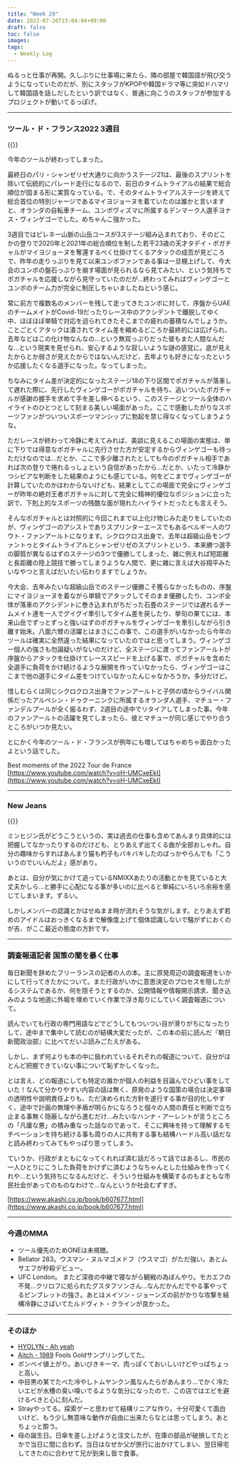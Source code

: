 ```yaml
---
title: "Week 29"
date: 2022-07-26T15:04:04+09:00
draft: false
toc: false
images:
tags:
  - Weekly Log
---
```


ぬるっと仕事が再開。久しぶりに仕事場に来たら、隣の部屋で韓国語が飛び交うようになっていたのだが、別にスタッフがKPOPや韓国ドラマ等に突如ドハマリして韓国語を話しだしたという訳ではなく、普通に向こうのスタッフが参加するプロジェクトが動いてるっぽげ。

<!--more-->

---

### ツール・ド・フランス2022 3週目

{{<youtube No-gODD2A7Q>}}

今年のツールが終わってしまった。

最終日のパリ・シャンゼリゼ大通りに向かうステージ21は、最後のスプリントを除いて伝統的にパレード走行になるので、前日のタイムトライアルの結果で総合順位が固まる形に実質なっている。で、そのタイムトライアルステージを終えて総合首位の特別ジャージであるマイヨジョーヌを着ていたのは誰かと言いますと、オランダの自転車チーム、ユンボヴィズマに所属するデンマーク人選手ヨナス・ヴィンゲゴーでした。めちゃんこ強かった。

3週目ではピレネー山脈の山岳コースが3ステージ組み込まれており、そのどこかの登りで2020年と2021年の総合順位を制した若干23歳の天才タデイ・ポガチャルがマイヨジョーヌを奪還するべく仕掛けてくるアタックの成否が見どころで、昨年の走りっぷりを見て以来ユンボファンである事は一旦棚上げして、今大会のユンボの盤石っぷりを崩す場面が見られるなら見てみたい、という気持ちでポガチャルを応援しながら見守っていたのだが…終わってみればヴィンゲゴーとユンボのチーム力が完全に制圧しちゃいましたねという感じ。

常に前方で複数名のメンバーを残して走ってきたユンボに対して、序盤からUAEのチームメイトがCovid-19だったりレース中のアクシデントで離脱してゆく中、ほぼほぼ単騎で対応を迫られてきたそこまでの疲れの蓄積なんでしょうか。ことごとくアタックは潰されてタイム差を縮めるどころか最終的には広げられ、去年などはこの化け物なんなの…という無双っぷりだった彼もまた人間なんだな…という現実を見せられ、安心するような寂しいような謎の感覚に。底が見えたからとか弱さが見えたからではないんだけど、去年よりも好きになったというか応援したくなる選手になった。なってしまった。

ちなみにタイム差が決定的になったステージ18の下り区間でポガチャルが落車して遅れた際に、先行したヴィンゲゴーがポガチャルを待ち、追いついたポガチャルが感謝の握手を求めて手を差し伸べるという、このステージとツール全体のハイライトのひとつとして刻まる美しい場面があった。ここで感動したがりなスポーツファンがついついスポーツマンシップに勃起を禁じ得なくなってしまうような。

ただレースが終わって冷静に考えてみれば、美談に見えるこの場面の実態は、単に下りでは得意なポガチャルに先行させた方が安定するからヴィンゲゴーも待っただけなのでは…だとか、ここで多少離されたとしても今のポガチャル相手であれば次の登りで捲れるっしょという自信があったから…だとか、いたって冷静かつシビアな判断をした結果のようにも感じている。何をどこまでヴィンゲゴーが計算していたのかはわからないけども、結果としてこの場面で完全にヴィンゲゴーが昨年の絶対王者ポガチャルに対して完全に精神的優位なポジションに立った訳で、下剋上的なスポーツの残酷な面が現れたハイライトだったとも言えそう。

そんなポガチャルとは対照的に今回これまで以上化け物じみた走りをしていたのが、ヴィンゲゴーのアシストでありスプリンターエースでもあるベルギー人のワウト・ファンアールトになります。シクロクロス出身で、去年は超級山岳モンヴァントゥとタイムトライアルとシャンゼリゼのスプリントという、本来勝つ選手の脚質が異なるはずのステージの3つで優勝してしまった、雑に例えれば短距離と長距離の陸上競技で勝ってしまうような人間で、更に雑に言えば大谷翔平みたいなやつと言えばだいたい伝わりますでしょうか。

今大会、去年みたいな超級山岳でのステージ優勝こそ獲らなかったものの、序盤にマイヨジョーヌを着ながら単騎でアタックしてそのまま優勝したり、ユンボ全体が落車のアクシデントに巻き込まれがちだった石畳のステージでは遅れるチームメイト達を一人でグイグイ牽引してタイム差を戻したり、挙句の果てには、本来山岳でずっとずっと強いはずのポガチャルをヴィンゲゴーを牽引しながら引き離す始末。八面六臂の活躍とはまさにこの事で、この選手がいなかったら今年のツールは確実に全然違った結果になっていたのではと思ってしまう。ヴィンゲゴー個人の強さも勿論疑いがないのだけど、全ステージに渡ってファンアールトが序盤からアタックを仕掛けてレーススピードを上げる事で、ポガチャルを含めた全選手に負荷をかけ続けるような展開を作っていなかったら、ヴィンゲゴーはここまで他の選手にタイム差をつけていなかったんじゃなかろうか。多分だけど。

惜しむらくは同じシクロクロス出身でファンアールトと子供の頃からライバル関係だったアルペシン・ドゥクーニンクに所属するオランダ人選手、マチュー・ファンデルプールが全く振るわず、2週目の途中でリタイアしてしまった事。今年のファンアールトの活躍を見てしまったら、彼とマチューが同じ感じでやり合うところがいつか見たい。

とにかく今年のツール・ド・フランスが例年にも増してはちゃめちゃ面白かったよという話でした。

Best moments of the 2022 Tour de France  
[https://www.youtube.com/watch?v=oH-UMCxeEkI](https://www.youtube.com/watch?v=oH-UMCxeEkI)

---

### New Jeans

{{<youtube tVIXY14aJms>}}

ミンヒジン氏がどうこうというの、実は過去の仕事も含めてあんまり具体的には把握してなかったりするのだけども、とりあえず出てくる曲が全部おしゃれ。自分の趣味からすればあんまり猫も杓子もバキバキしたのばっかやらんでも「こういうのでいいんだよ」感があり。

あとは、自分が気にかけて追っているNMIXXあたりの活動とかを見ていると大丈夫かしら…と勝手に心配になる事が多いのに比べると単純にいろいろ余裕を感じてしまいます。ずるい。

しかしメンバーの認識とかはせぬまま時が流れそうな気がします。とりあえず若めのアイドルはおっきくなるまで解像度上げて個体認識しないで騒がずにおくのが吉、がここ最近の態度の方針です。

---

### 調査報道記者 国策の闇を暴く仕事

毎日新聞を辞めたフリーランスの記者の人の本。主に原発周辺の調査報道をいかにして行ってきたかについて。また行政がいかに意思決定のプロセスを隠したがるシステムであるか、何を隠そうとするのか、公開情報や情報開示請求、聞き込みのような地道に外堀を埋めていく作業で浮き彫りにしていく調査報道について。

読んでいても行政の専門用語などでどうしてもついつい目が滑りがちになったりして、途中まで集中して読むのが結構大変だったが、この本の前に読んだ『朝日新聞政治部』に比べてだいぶ読みごたえがある。

しかし、まず何よりも本の中に扱われているそれぞれの報道について、自分がほとんど把握できていない事について恥ずかしくなった。  

とは言え、どの報道にしても特定の誰かが個人の利益を目論んでひどい事をしていた！なんて分かりやすい内容の話は無く、原発のような国策の場合は決定事項の透明性や説明責任よりも、ただ決められた方針を遂行する事が目的化しやすく、途中で計画の無理や矛盾が明らかになろうと個々の人間の責任と判断で立ち止まる事無く隠蔽しながら進むだけ…みたいなハンナ・アーレントが言うところの「凡庸な悪」の積み重なった話なのであって、そこに興味を持って理解するモチベーションを持ち続ける事も周りの人に共有する事も結構ハードル高い話だなと読み終わってみてもやっぱり思ってしまう。

ていうか、行政がまともになってくれれば済む話だろって話ではあるし、市民の一人ひとりにこうした負荷をかけずに済むようなちゃんとした仕組みを作ってくれや…という気持ちになるんだけど、そういう仕組みを構築するのもまともな市民社会があってのものなわけで…なんというか社会むずすぎ。

[https://www.akashi.co.jp/book/b607677.html](https://www.akashi.co.jp/book/b607677.html)

---

### 今週のMMA

- ツール優先のためONEは未視聴。
- Bellator 283。ウスマン・ヌルマゴメドフ（ウスマゴ）がただ強い。あとムサエフが秒殺デビュー。
- UFC London。 またど深夜の中継で寝ながら観戦の為ぼんやり。モカエフの不発…クリロフに処られたグスタフソンさん…なんだかんだでやる事やってるピンブレットの強さ。あとはメイソン・ジョーンズの前がかりな攻撃を結構冷静にさばいてたルドヴィト・クラインが良かった。

---

### そのほか

- [HYOLYN - Ah yeah](https://www.youtube.com/watch?v=E2crWvShSCc)
- [Aitch - 1989](https://www.youtube.com/watch?v=3GWw2p_X6Lg) Fools Goldサンプリングしてた。
- ボンベイ値上がり。あいびきキーマ、肉っぽくておいしいけどやっぱちょっと高い。
- 中目黒の某でたべた冷やしトムヤンクン風なんたらがあんまり…でかく冷たいエビが水槽の臭い嗅いでるような気分になったので、この店ではエビを避けるべきと心に刻んだ。
- Strayやってる。探索ゲーと思わせて結構リニアな作り。十分可愛くて面白いけど、もう少し無意味な動作が自由に出来たらなとは思ってしまう。あとちょっと酔う。
- 母の誕生日。日傘を差し上げようと注文したが、在庫の部品が破損してたとかで当日に間に合わず。当日はなぜか父が旅行に出かけてしまい、翌日帰宅してきたのに合わせて兄が到来し皆で食事。